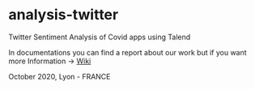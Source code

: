 # analysis-twitter
Twitter Sentiment Analysis of Covid apps using Talend 

In documentations you can find a report about our work but if you want more Information -> [Wiki](../../wiki)

October 2020, Lyon - FRANCE
